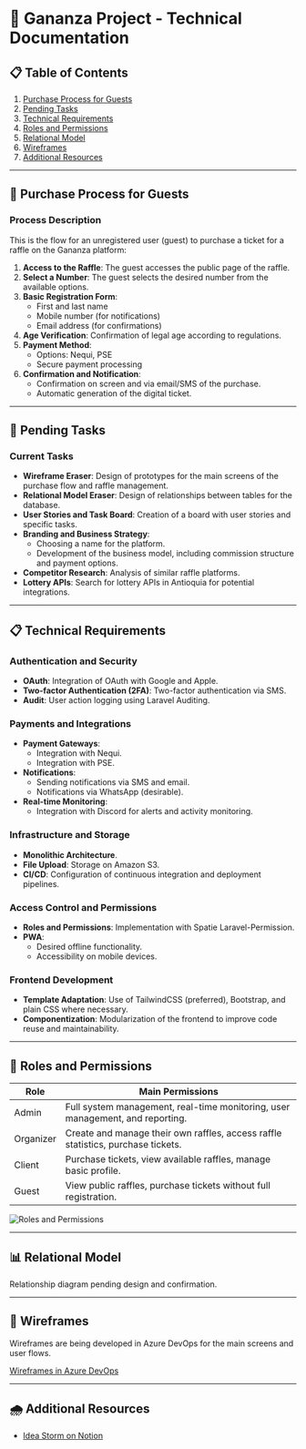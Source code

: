 # 📱 Gananza Project - Technical Documentation

## 📋 Table of Contents

1. [Purchase Process for Guests](#purchase-process-for-guests)
2. [Pending Tasks](#pending-tasks)
3. [Technical Requirements](#technical-requirements)
4. [Roles and Permissions](#roles-and-permissions)
5. [Relational Model](#relational-model)
6. [Wireframes](#wireframes)
7. [Additional Resources](#additional-resources)

---

## 🔄 Purchase Process for Guests

### Process Description

This is the flow for an unregistered user (guest) to purchase a ticket for a raffle on the Gananza platform:

1. **Access to the Raffle**: The guest accesses the public page of the raffle.
2. **Select a Number**: The guest selects the desired number from the available options.
3. **Basic Registration Form**:
    - First and last name
    - Mobile number (for notifications)
    - Email address (for confirmations)
4. **Age Verification**: Confirmation of legal age according to regulations.
5. **Payment Method**:
    - Options: Nequi, PSE
    - Secure payment processing
6. **Confirmation and Notification**:
    - Confirmation on screen and via email/SMS of the purchase.
    - Automatic generation of the digital ticket.

---

## 📝 Pending Tasks

### Current Tasks

- **Wireframe Eraser**: Design of prototypes for the main screens of the purchase flow and raffle management.
- **Relational Model Eraser**: Design of relationships between tables for the database.
- **User Stories and Task Board**: Creation of a board with user stories and specific tasks.
- **Branding and Business Strategy**:
    - Choosing a name for the platform.
    - Development of the business model, including commission structure and payment options.
- **Competitor Research**: Analysis of similar raffle platforms.
- **Lottery APIs**: Search for lottery APIs in Antioquia for potential integrations.

---

## 📋 Technical Requirements

### Authentication and Security

- **OAuth**: Integration of OAuth with Google and Apple.
- **Two-factor Authentication (2FA)**: Two-factor authentication via SMS.
- **Audit**: User action logging using Laravel Auditing.

### Payments and Integrations

- **Payment Gateways**:
    - Integration with Nequi.
    - Integration with PSE.
- **Notifications**:
    - Sending notifications via SMS and email.
    - Notifications via WhatsApp (desirable).
- **Real-time Monitoring**:
    - Integration with Discord for alerts and activity monitoring.

### Infrastructure and Storage

- **Monolithic Architecture**.
- **File Upload**: Storage on Amazon S3.
- **CI/CD**: Configuration of continuous integration and deployment pipelines.

### Access Control and Permissions

- **Roles and Permissions**: Implementation with Spatie Laravel-Permission.
- **PWA**:
    - Desired offline functionality.
    - Accessibility on mobile devices.

### Frontend Development

- **Template Adaptation**: Use of TailwindCSS (preferred), Bootstrap, and plain CSS where necessary.
- **Componentization**: Modularization of the frontend to improve code reuse and maintainability.

---

## 👥 Roles and Permissions

| Role      | Main Permissions                                                                   |
| --------- | ----------------------------------------------------------------------------------- |
| Admin     | Full system management, real-time monitoring, user management, and reporting.      |
| Organizer | Create and manage their own raffles, access raffle statistics, purchase tickets.    |
| Client    | Purchase tickets, view available raffles, manage basic profile.                    |
| Guest     | View public raffles, purchase tickets without full registration.                   |

![Roles and Permissions](https://prod-files-secure.s3.us-west-2.amazonaws.com/19be1366-d88c-4bf2-8a8c-7b65185139e6/93cfa567-3508-4c3a-a41b-67c825c34a4c/image.png)

---

## 📊 Relational Model

Relationship diagram pending design and confirmation.

---

## 🎨 Wireframes

Wireframes are being developed in Azure DevOps for the main screens and user flows.

[Wireframes in Azure DevOps](https://dev.azure.com/riwi-complements-2024)

---

## 🌧️ Additional Resources

- [Idea Storm on Notion](https://www.notion.so/Lluvia-de-ideas-12a84226c7a480c7ae90e38dac62e33a?pvs=21)
